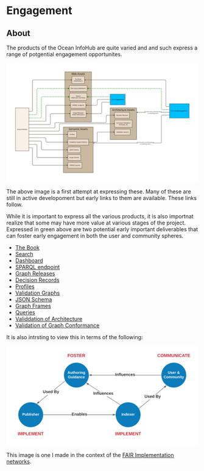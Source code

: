 # Engagement

## About

The products of the Ocean InfoHub are quite varied and and such express a range of
potgential engagement opportunites.

![enagement map](./images/oihProducts.svg)

The above image is a first attempt at expressing these.  Many of these are still
in active developoment but early links to them are available.  These links follow.

While it is important to express all the various products, it is also importnat realize that some
may have more value at various stages of the project.  Expressed in green above
are two potential early important deliverables that can foster early engagement in 
both the user and community spheres. 


* [The Book](https://book.odis.org/)
* [Search](https://search.oceaninfohub.org/)
* [Dashboard](http://catalogue.gatewaygeo.ca:8501/odis/dashboard/)
* [SPARQL endpoint](http://graph.oceaninfohub.org/blazegraph/#splash)
* [Graph Releases](https://oceans.collaborium.io/releases.html)
* [Decision Records](https://github.com/iodepo/odis-arch/tree/schema-dev-df/decisions)
* [Profiles](https://github.com/iodepo/odis-arch/tree/schema-dev-df/code/dataGraphs)
* [Validation Graphs](https://github.com/iodepo/odis-arch/tree/schema-dev-df/code/SHACL)
* [JSON Schema](https://github.com/iodepo/odis-arch/tree/schema-dev-df/code/JSONschema)
* [Graph Frames](https://github.com/iodepo/odis-arch/tree/schema-dev-df/code/frames)
* [Queries](https://github.com/iodepo/odis-arch/tree/schema-dev-df/code/SPARQL)
* [Validdation of Architecture](https://github.com/iodepo/odis-arch/tree/master/workflows)
* [Validation of Graph Conformance](https://github.com/iodepo/odis-arch/tree/master/workflows)


It is also intrsting to view this in terms of the following:


![reltions](./images/relations.png)

This image is one I made in the context of the [FAIR Implementation networks](https://www.go-fair.org/implementation-networks/).

